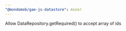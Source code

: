 ```yaml
---
"@mondomob/gae-js-datastore": minor
---
```


Allow DataRepository.getRequired() to accept array of ids
